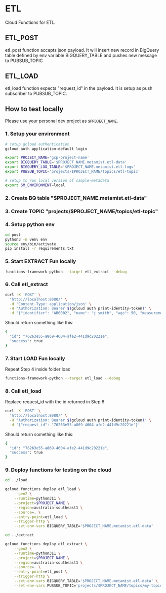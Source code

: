 # ETL

Cloud Functions for ETL.

## ETL_POST

etl_post function accepts json payload. It will insert new record in BigQuery table defined by env variable BIGQUERY_TABLE and pushes new message to PUBSUB_TOPIC


## ETL_LOAD

etl_load function expects "request_id" in the payload. It is setup as push subscriber to PUBSUB_TOPIC.


## How to test locally

Please use your personal dev project as `$PROJECT_NAME`.

### 1. Setup your environment

```bash
# setup gcloud authentication
gcloud auth application-default login

export PROJECT_NAME='gcp-project-name'
export BIGQUERY_TABLE='$PROJECT_NAME.metamist.etl-data'
export BIGQUERY_LOG_TABLE='$PROJECT_NAME.metamist.etl-logs'
export PUBSUB_TOPIC='projects/$PROJECT_NAME/topics/etl-topic'

# setup to run local version of sample-metadata
export SM_ENVIRONMENT=local
```

### 2. Create BQ table "$PROJECT_NAME.metamist.etl-data"

### 3. Create TOPIC "projects/$PROJECT_NAME/topics/etl-topic"

### 4. Setup python env

```bash
cd post
python3 -m venv env
source env/bin/activate
pip install -r requirements.txt
```

### 5. Start EXTRACT Fun locally

```bash
functions-framework-python --target etl_extract --debug
```

### 6. Call etl_extract

```bash
curl -X 'POST' \
  'http://localhost:8080/' \
  -H 'Content-Type: application/json' \
  -H "Authorization: Bearer $(gcloud auth print-identity-token)" \
  -d '{"identifier": "AB0002", "name": "j smith", "age": 50, "measurement": "98.7", "observation": "B++", "receipt_date": "1/02/2023"}'
```

Should return something like this:

```bash
{
  "id": "76263e55-a869-4604-afe2-441d9c20221e",
  "success": true
}
```

### 7. Start LOAD Fun locally

Repeat Step 4 inside folder load

```bash
functions-framework-python --target etl_load --debug
```

### 8. Call etl_load

Replace request_id with the id returned in Step 6

```bash
curl -X 'POST' \
  'http://localhost:8080/' \
  -H "Authorization: Bearer $(gcloud auth print-identity-token)" \
  -d '{"request_id": "76263e55-a869-4604-afe2-441d9c20221e"}'
```

Should return something like this:

```bash
{
  "id": "76263e55-a869-4604-afe2-441d9c20221e",
  "success": true
}
```


### 9. Deploy functions for testing on the cloud

```bash
cd ../load

gcloud functions deploy etl_load \
    --gen2 \
    --runtime=python311 \
    --project=$PROJECT_NAME \
    --region=australia-southeast1 \
    --source=. \
    --entry-point=etl_load \
    --trigger-http \
    --set-env-vars BIGQUERY_TABLE='$PROJECT_NAME.metamist.etl-data'
```

```bash
cd ../extract

gcloud functions deploy etl_extract \
    --gen2 \
    --runtime=python311 \
    --project=$PROJECT_NAME \
    --region=australia-southeast1 \
    --source=. \
    --entry-point=etl_post \
    --trigger-http \
    --set-env-vars BIGQUERY_TABLE='$PROJECT_NAME.metamist.etl-data' \
    --set-env-vars PUBSUB_TOPIC='projects/$PROJECT_NAME/topics/my-topic'
```
